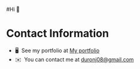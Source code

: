 #Hi 👋

# Contact Information
* 🖥️  See my portfolio at [My portfolio](https://bento.me/yako)
* ✉️  You can contact me at [duronj08@gmail.com](mailto:duronj08@gmail.com)